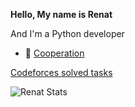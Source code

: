 **Hello, My name is Renat**

And I'm a Python developer

- 👯 [Cooperation](https://t.me/dop3file)

[Codeforces solved tasks](https://github.com/RenatYakublevich/Codeforces_tasks)

![Renat Stats](https://github-readme-stats.vercel.app/api?username=dop3file&show_icons=true&theme=radical)


